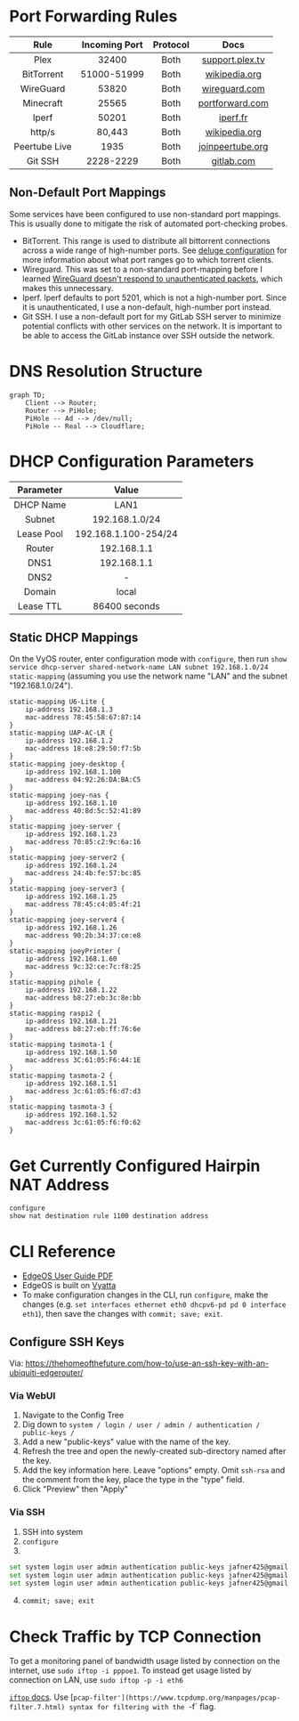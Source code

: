 # Port Forwarding Rules
| Rule | Incoming Port | Protocol | Docs |
|:----:|:-------------:|:--------:|:----:|
| Plex | 32400 | Both | [support.plex.tv](https://support.plex.tv/articles/201543147-what-network-ports-do-i-need-to-allow-through-my-firewall/)
| BitTorrent | 51000-51999 | Both | [wikipedia.org](https://en.wikipedia.org/wiki/BitTorrent)
| WireGuard | 53820 | Both | [wireguard.com](https://www.wireguard.com/quickstart/)
| Minecraft | 25565 | Both | [portforward.com](https://portforward.com/minecraft/)
| Iperf | 50201 | Both | [iperf.fr](https://iperf.fr/iperf-doc.php)
| http/s | 80,443 | Both | [wikipedia.org](https://en.wikipedia.org/wiki/Hypertext_Transfer_Protocol)
| Peertube Live | 1935 | Both | [joinpeertube.org](https://docs.joinpeertube.org/admin-configuration?id=live-streaming)
| Git SSH | 2228-2229 | Both | [gitlab.com](https://docs.gitlab.com/ee/install/docker.html)

## Non-Default Port Mappings
Some services have been configured to use non-standard port mappings. This is usually done to mitigate the risk of automated port-checking probes.

* BitTorrent. This range is used to distribute all bittorrent connections across a wide range of high-number ports. See [deluge configuration](../seedbox/config/deluge) for more information about what port ranges go to which torrent clients.
* Wireguard. This was set to a non-standard port-mapping before I learned [WireGuard doesn't respond to unauthenticated packets](https://news.ycombinator.com/item?id=24550238), which makes this unnecessary.
* Iperf. Iperf defaults to port 5201, which is not a high-number port. Since it is unauthenticated, I use a non-default, high-number port instead.
* Git SSH. I use a non-default port for my GitLab SSH server to minimize potential conflicts with other services on the network. It is important to be able to access the GitLab instance over SSH outside the network.

# DNS Resolution Structure
```mermaid
graph TD;
    Client --> Router;
    Router --> PiHole;
    PiHole -- Ad --> /dev/null;
    PiHole -- Real --> Cloudflare;
```

# DHCP Configuration Parameters
| Parameter | Value |
|:-:|:-:|
| DHCP Name | LAN1 |
| Subnet | 192.168.1.0/24 |
| Lease Pool | 192.168.1.100-254/24 |
| Router | 192.168.1.1 |
| DNS1 | 192.168.1.1 |
| DNS2 | - |
| Domain | local |
| Lease TTL | 86400 seconds |

## Static DHCP Mappings
On the VyOS router, enter configuration mode with `configure`, then run `show service dhcp-server shared-network-name LAN subnet 192.168.1.0/24 static-mapping` (assuming you use the network name "LAN" and the subnet "192.168.1.0/24").  

```
static-mapping U6-Lite {
    ip-address 192.168.1.3
    mac-address 78:45:58:67:87:14
}
static-mapping UAP-AC-LR {
    ip-address 192.168.1.2
    mac-address 18:e8:29:50:f7:5b
}
static-mapping joey-desktop {
    ip-address 192.168.1.100
    mac-address 04:92:26:DA:BA:C5
}
static-mapping joey-nas {
    ip-address 192.168.1.10
    mac-address 40:8d:5c:52:41:89
}
static-mapping joey-server {
    ip-address 192.168.1.23
    mac-address 70:85:c2:9c:6a:16
}
static-mapping joey-server2 {
    ip-address 192.168.1.24
    mac-address 24:4b:fe:57:bc:85
}
static-mapping joey-server3 {
    ip-address 192.168.1.25
    mac-address 78:45:c4:05:4f:21
}
static-mapping joey-server4 {
    ip-address 192.168.1.26
    mac-address 90:2b:34:37:ce:e8
}
static-mapping joeyPrinter {
    ip-address 192.168.1.60
    mac-address 9c:32:ce:7c:f8:25
}
static-mapping pihole {
    ip-address 192.168.1.22
    mac-address b8:27:eb:3c:8e:bb
}
static-mapping raspi2 {
    ip-address 192.168.1.21
    mac-address b8:27:eb:ff:76:6e
}
static-mapping tasmota-1 {
    ip-address 192.168.1.50
    mac-address 3C:61:05:F6:44:1E
}
static-mapping tasmota-2 {
    ip-address 192.168.1.51
    mac-address 3c:61:05:f6:d7:d3
}
static-mapping tasmota-3 {
    ip-address 192.168.1.52
    mac-address 3c:61:05:f6:f0:62
}
```

# Get Currently Configured Hairpin NAT Address
```
configure
show nat destination rule 1100 destination address
```

# CLI Reference
* [EdgeOS User Guide PDF](https://dl.ubnt.com/guides/edgemax/EdgeOS_UG.pdf)
* EdgeOS is built on [Vyatta](https://en.wikipedia.org/wiki/Vyatta)
* To make configuration changes in the CLI, run `configure`, make the changes (e.g. `set interfaces ethernet eth0 dhcpv6-pd pd 0 interface eth1`), then save the changes with `commit; save; exit`.

## Configure SSH Keys
Via: https://thehomeofthefuture.com/how-to/use-an-ssh-key-with-an-ubiquiti-edgerouter/

### Via WebUI
1. Navigate to the Config Tree
2. Dig down to `system / login / user / admin / authentication / public-keys /`
3. Add a new "public-keys" value with the name of the key.
4. Refresh the tree and open the newly-created sub-directory named after the key.
5. Add the key information here. Leave "options" empty. Omit `ssh-rsa` and the comment from the key, place the type in the "type" field.
6. Click "Preview" then "Apply"

### Via SSH
1. SSH into system
2. `configure`
3. 
```sh
set system login user admin authentication public-keys jafner425@gmail.com
set system login user admin authentication public-keys jafner425@gmail.com type ssh-rsa
set system login user admin authentication public-keys jafner425@gmail.com key $KEY_VALUE
```
4. `commit; save; exit`

# Check Traffic by TCP Connection
To get a monitoring panel of bandwidth usage listed by connection on the internet, use `sudo iftop -i pppoe1`.
To instead get usage listed by connection on LAN, use `sudo iftop -p -i eth6`

[`iftop` docs](https://linux.die.net/man/8/iftop). Use [`pcap-filter'](https://www.tcpdump.org/manpages/pcap-filter.7.html) syntax for filtering with the `-f` flag.